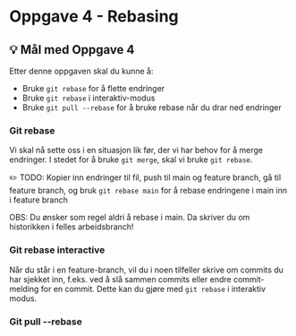 # Oppgave 4 - Rebasing

## :bulb: Mål med Oppgave 4

Etter denne oppgaven skal du kunne å:

- Bruke `git rebase` for å flette endringer
- Bruke `git rebase` i interaktiv-modus
- Bruke `git pull --rebase` for å bruke rebase når du drar ned endringer

### Git rebase

Vi skal nå sette oss i en situasjon lik før, der vi har behov for å merge endringer. I stedet for å bruke `git merge`, skal vi bruke `git rebase`.

:pencil2: TODO: Kopier inn endringer til fil, push til main og feature branch, gå til feature branch, og bruk `git rebase main` for å rebase endringene i main inn i feature branch

OBS: Du ønsker som regel aldri å rebase i main. Da skriver du om historikken i felles arbeidsbranch!

### Git rebase interactive

Når du står i en feature-branch, vil du i noen tilfeller skrive om commits du har sjekket inn, f.eks. ved å slå sammen commits eller endre commit-melding for en commit. Dette kan du gjøre med `git rebase` i interaktiv modus.

### Git pull --rebase
